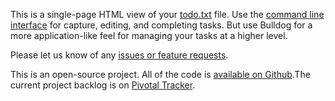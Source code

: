 This is a single-page HTML view of your [todo.txt](http://http://todotxt.com/) file. Use the [command line interface](http://https://github.com/ginatrapani/todo.txt-cli/downloads) for capture, editing, and completing tasks. But use Bulldog for a more application-like feel for managing your tasks at a higher level.

Please let us know of any [issues or feature requests](http://github.com/infews/bulldog/issues).  

This is an open-source project. All of the code is [available on Github](http://github.com/infews/bulldog).The current project backlog is on [Pivotal Tracker](https://www.pivotaltracker.com/projects/213087).
